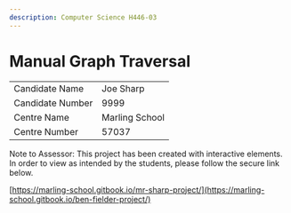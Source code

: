 ```yaml
---
description: Computer Science H446-03
---
```


# Manual Graph Traversal

|                  |                  |
| ---------------- | ---------------- |
| Candidate Name   | Joe Sharp        |
| Candidate Number | 9999             |
| Centre Name      | Marling School   |
| Centre Number    | 57037            |

Note to Assessor: This project has been created with interactive elements. In order to view as intended by the students, please follow the secure link below.

[https://marling-school.gitbook.io/mr-sharp-project/](https://marling-school.gitbook.io/ben-fielder-project/)
